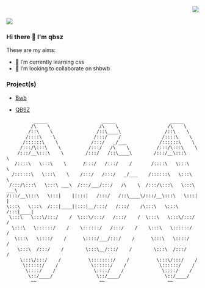 <img align="right" src="https://github-readme-stats.vercel.app/api?username=qbsz&show_icons=true&hide_title=true">  

<br>

![](https://visitor-badge.glitch.me/badge?page_id=qbsz.qbsz)


### Hi there 👋 I'm qbsz
These are my aims:
- 🌱 I’m currently learning css
- 👯 I’m looking to collaborate on shbwb

### Project(s)

* [Bwb](https://bwb.js.org)

* [QBSZ](https://qbsz.js.org)
```
          _____                    _____                    _____          
         /\    \                  /\    \                  /\    \         
        /::\    \                /::\____\                /::\    \        
       /::::\    \              /:::/    /               /::::\    \       
      /::::::\    \            /:::/   _/___            /::::::\    \      
     /:::/\:::\    \          /:::/   /\    \          /:::/\:::\    \     
    /:::/__\:::\    \        /:::/   /::\____\        /:::/__\:::\    \    
   /::::\   \:::\    \      /:::/   /:::/    /       /::::\   \:::\    \   
  /::::::\   \:::\    \    /:::/   /:::/   _/___    /::::::\   \:::\    \  
 /:::/\:::\   \:::\ ___\  /:::/___/:::/   /\    \  /:::/\:::\   \:::\ ___\ 
/:::/__\:::\   \:::|    ||:::|   /:::/   /::\____\/:::/__\:::\   \:::|    |
\:::\   \:::\  /:::|____||:::|__/:::/   /:::/    /\:::\   \:::\  /:::|____|
 \:::\   \:::\/:::/    /  \:::\/:::/   /:::/    /  \:::\   \:::\/:::/    / 
  \:::\   \::::::/    /    \::::::/   /:::/    /    \:::\   \::::::/    /  
   \:::\   \::::/    /      \::::/___/:::/    /      \:::\   \::::/    /   
    \:::\  /:::/    /        \:::\__/:::/    /        \:::\  /:::/    /    
     \:::\/:::/    /          \::::::::/    /          \:::\/:::/    /     
      \::::::/    /            \::::::/    /            \::::::/    /      
       \::::/    /              \::::/    /              \::::/    /       
        \::/____/                \::/____/                \::/____/        
         ~~                       ~~                       ~~              
```                                                                      
